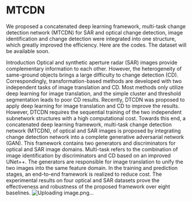 # MTCDN
We proposed a concatenated deep learning framework, multi-task change detection network (MTCDN) for SAR and optical change detection, image identification and change detection were integrated into one structure, which greatly improved the efficiency. Here are the codes. The dataset will be available soon.

Introduction
Optical and synthetic aperture radar (SAR) images provide complementary information to each other. However, the heterogeneity of same-ground objects brings a large difficulty to change detection (CD). Correspondingly, transformation-based methods are developed with two independent tasks of image translation and CD. Most methods only utilize deep learning for image translation, and the simple cluster and threshold segmentation leads to poor CD results. Recently, DTCDN was proposed to apply deep learning for image translation and CD to improve the results. However, DTCDN requires the sequential training of the two independent subnetwork structures with a high computational cost. Towards this end, a concatenated deep learning framework, multi-task change detection network (MTCDN), of optical and SAR images is proposed by integrating change detection network into a complete generative adversarial network (GAN). This framework contains two generators and discriminators for optical and SAR image domains. Multi-task refers to the combination of image identification by discriminators and CD based on an improved UNet++. The generators are responsible for image translation to unify the two images into the same feature domain. In the training and prediction stages, an end-to-end framework is realized to reduce cost. The experimental results on four optical and SAR datasets prove the effectiveness and robustness of the proposed framework over eight baselines.
![Uploading image.png…]()
